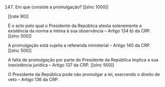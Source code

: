 147. Em que consiste a promulgação?
[[slnc 1000]]

[[rate 90]]

É o acto pelo qual o Presidente da República atesta solenemente a existência da norma e intima à sua observância – Artigo 134 b) da CRP.
[[slnc 500]]

A promulgação está sujeita a referenda ministerial – Artigo 140 da CRP.
[[slnc 500]]

A falta de promulgação por parte do Presidente da República implica a sua inexistência jurídica – Artigo 137 da CRP.
[[slnc 500]]

O Presidente da República pode não promulgar a lei, exercendo o direito de veto – Artigo 136 da CRP.
